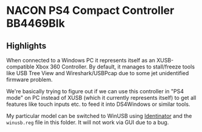 # NACON PS4 Compact Controller BB4469Blk

## Highlights

When connected to a Windows PC it represents itself as an XUSB-compatible Xbox 360 Controller. By default, it manages to stall/freeze tools like USB Tree View and Wireshark/USBPcap due to some jet unidentified firmware problem.

We're basically trying to figure out if we can use this controller in "PS4 mode" on PC instead of XUSB (which it currently represents itself) to get all features like touch inputs etc. to feed it into DS4Windows or similar tools.

My particular model can be switched to WinUSB using [Identinator](https://github.com/nefarius/Identinator) and the `winusb.reg` file in this folder. It will not work via GUI due to a bug.
